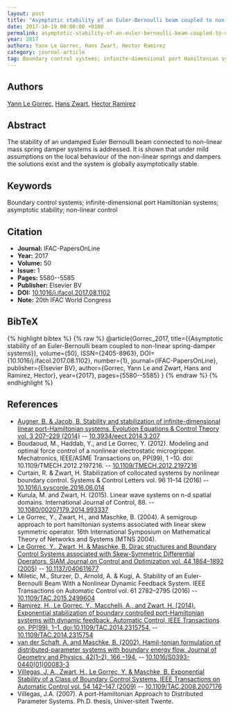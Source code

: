 ```yaml
---
layout: post
title: "Asymptotic stability of an Euler-Bernoulli beam coupled to non-linear spring-damper systems"
date: 2017-10-19 00:00:00 +0100
permalink: asymptotic-stability-of-an-euler-bernoulli-beam-coupled-to-non-linear-spring-damper-systems
year: 2017
authors: Yann Le Gorrec, Hans Zwart, Hector Ramirez
category: journal-article
tag: Boundary control systems; infinite-dimensional port Hamiltonian systems; asymptotic stability; non-linear control
---
```

 
## Authors
[Yann Le Gorrec](authors/yann-le-gorrec), [Hans Zwart](authors/hans-zwart), [Hector Ramirez](authors/hector-ramirez)
 
## Abstract
The stability of an undamped Euler Bernoulli beam connected to non-linear mass spring damper systems is addressed. It is shown that under mild assumptions on the local behaviour of the non-linear springs and dampers the solutions exist and the system is globally asymptotically stable.
 
## Keywords
Boundary control systems; infinite-dimensional port Hamiltonian systems; asymptotic stability; non-linear control
 
## Citation
- **Journal:** IFAC-PapersOnLine
- **Year:** 2017
- **Volume:** 50
- **Issue:** 1
- **Pages:** 5580--5585
- **Publisher:** Elsevier BV
- **DOI:** [10.1016/j.ifacol.2017.08.1102](https://doi.org/10.1016/j.ifacol.2017.08.1102)
- **Note:** 20th IFAC World Congress
 
## BibTeX
{% highlight bibtex %}
{% raw %}
@article{Gorrec_2017,
  title={{Asymptotic stability of an Euler-Bernoulli beam coupled to non-linear spring-damper systems}},
  volume={50},
  ISSN={2405-8963},
  DOI={10.1016/j.ifacol.2017.08.1102},
  number={1},
  journal={IFAC-PapersOnLine},
  publisher={Elsevier BV},
  author={Gorrec, Yann Le and Zwart, Hans and Ramirez, Hector},
  year={2017},
  pages={5580--5585}
}
{% endraw %}
{% endhighlight %}
 
## References
- [Augner, B. & Jacob, B. Stability and stabilization of infinite-dimensional linear port-Hamiltonian systems. Evolution Equations &amp; Control Theory vol. 3 207–229 (2014)](stability-and-stabilization-of-infinite-dimensional-linear-port-hamiltonian-systems) -- [10.3934/eect.2014.3.207](https://doi.org/10.3934/eect.2014.3.207)
- Boudaoud, M., Haddab, Y., and Le Gorrec, Y. (2012). Modeling and optimal force control of a nonlinear electrostatic microgripper. Mechatronics, IEEE/ASME Transactions on, PP(99), 1 –10. doi: 10.1109/TMECH.2012.2197216. -- [10.1109/TMECH.2012.2197216](https://doi.org/10.1109/TMECH.2012.2197216)
- Curtain, R. & Zwart, H. Stabilization of collocated systems by nonlinear boundary control. Systems &amp; Control Letters vol. 96 11–14 (2016) -- [10.1016/j.sysconle.2016.06.014](https://doi.org/10.1016/j.sysconle.2016.06.014)
- Kurula, M. and Zwart, H. (2015). Linear wave systems on n-d spatial domains. International Journal of Control, 88. -- [10.1080/00207179.2014.993337](https://doi.org/10.1080/00207179.2014.993337)
- Le Gorrec, Y., Zwart, H., and Maschke, B. (2004). A semigroup approach to port hamiltonian systems associated with linear skew symmetric operator. 16th International Symposium on Mathematical Theory of Networks and Systems (MTNS 2004).
- [Le Gorrec, Y., Zwart, H. & Maschke, B. Dirac structures and Boundary Control Systems associated with Skew-Symmetric Differential Operators. SIAM Journal on Control and Optimization vol. 44 1864–1892 (2005)](dirac-structures-and-boundary-control-systems-associated-with-skew-symmetric-differential-operators) -- [10.1137/040611677](https://doi.org/10.1137/040611677)
- Miletic, M., Sturzer, D., Arnold, A. & Kugi, A. Stability of an Euler-Bernoulli Beam With a Nonlinear Dynamic Feedback System. IEEE Transactions on Automatic Control vol. 61 2782–2795 (2016) -- [10.1109/TAC.2015.2499604](https://doi.org/10.1109/TAC.2015.2499604)
- [Ramirez, H., Le Gorrec, Y., Macchelli, A., and Zwart, H. (2014). Exponential stabilization of boundary controlled port-Hamiltonian systems with dynamic feedback. Automatic Control, IEEE Transactions on, PP(99), 1–1. doi:10.1109/TAC.2014.2315754.](exponential-stabilization-of-boundary-controlled-port-hamiltonian-systems-with-dynamic-feedback) -- [10.1109/TAC.2014.2315754](https://doi.org/10.1109/TAC.2014.2315754)
- [van der Schaft, A. and Maschke, B. (2002). Hamil-tonian formulation of distributed-parameter systems with boundary energy flow. Journal of Geometry and Physics, 42(1–2), 166 –194.](hamiltonian-formulation-of-distributed-parameter-systems-with-boundary-energy-flow) -- [10.1016/S0393-0440(01)00083-3](https://doi.org/10.1016/S0393-0440(01)00083-3)
- [Villegas, J. A., Zwart, H., Le Gorrec, Y. & Maschke, B. Exponential Stability of a Class of Boundary Control Systems. IEEE Transactions on Automatic Control vol. 54 142–147 (2009)](exponential-stability-of-a-class-of-boundary-control-systems) -- [10.1109/TAC.2008.2007176](https://doi.org/10.1109/TAC.2008.2007176)
- Villegas, J.A. (2007). A port-Hamiltonian Approach to Distributed Parameter Systems. Ph.D. thesis, Univer-siteit Twente.

